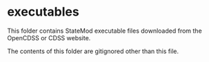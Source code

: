 # executables

This folder contains StateMod executable files downloaded from the OpenCDSS or CDSS website.

The contents of this folder are gitignored other than this file.
